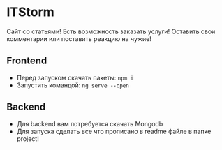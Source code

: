 # ITStorm
Сайт со статьями! Есть возможность заказать услуги! Оставить свои комментарии или поставить реакцию на чужие!

## Frontend
- Перед запуском скачать пакеты: `npm i`
- Запустить командой: `ng serve --open`

## Backend
- Для backend вам потребуется скачать Mongodb
- Для запуска сделать все что прописано в readme файле в папке project!
